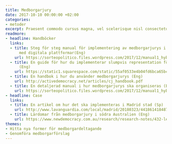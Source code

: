 ```yaml
---
title: Medborgarjury
date: 2017-10-10 00:00:00 +02:00
categories:
- metoder
excerpt: Praesent commodo cursus magna, vel scelerisque nisl consectetur et.
readmore:
- headline: Handböcker
  links:
  - title: Steg för steg manual för implementering av medborgarjurys i kombination
      med digitala plattformar(Eng)
    url: https://sorteopolitico.files.wordpress.com/2017/12/manual1_hybriddemocracy.pdf
  - title: En guide för hur du implementerar slumpvis representation för större jämlikhet
      (Eng)
    url: https://static1.squarespace.com/static/55af0533e4b04fd6bca65bc8/t/5aafb4b66d2a7312c182b69d/1521464506233/Lotto_Paper_v1.1.2.pdf
  - title: En handbok i hur du använder medborgarjurys (Eng)
    url: http://activedemocracy.net/articles/cj_handbook.pdf
  - title: En detaljerad manual i hur medborgarjurys ska organiseras (Eng)
    url: https://sorteopolitico.files.wordpress.com/2017/12/manual1_hybriddemocracy.pdf
- headline: Case
  links:
  - title: En artikel om hur det ska implementeras i Madrid stad (Sp)
    url: http://www.lavanguardia.com/local/madrid/20180323/441861418487/el-observatorio-de-la-ciudad-estara-formado-por-vecinos-elegidos-por-sorteo-que-asesoraran-al-ayuntamiento.html
  - title: Lärdomar från medborgarjury i södra Australien (Eng)
    url: https://www.newdemocracy.com.au/research/research-notes/432-learnings-nuclear-jury
themes:
- Hitta nya former för medborgardeltagande
- Genomföra medborgarförslag
---
```


